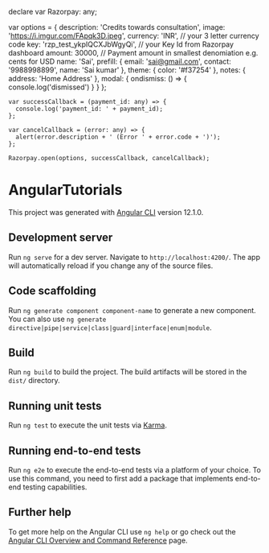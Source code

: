   <script src="https://checkout.razorpay.com/v1/checkout.js"></script>

declare var Razorpay: any;

var options = {
      description: 'Credits towards consultation',
      image: 'https://i.imgur.com/FApqk3D.jpeg',
      currency: 'INR', // your 3 letter currency code
      key: 'rzp_test_ykpIQCXJbWgyQi', // your Key Id from Razorpay dashboard
      amount: 30000, // Payment amount in smallest denomiation e.g. cents for USD
      name: 'Sai',
      prefill: {
        email: 'sai@gmail.com',
        contact: '9988998899',
        name: 'Sai kumar'
      },
      theme: {
        color: '#f37254'
      },
      notes: {
        address: 'Home Address'
      },
      modal: {
        ondismiss:  () => {
          console.log('dismissed')
        }
      }
    };

    var successCallback = (payment_id: any) => {
      console.log('payment_id: ' + payment_id);
    };

    var cancelCallback = (error: any) => {
      alert(error.description + ' (Error ' + error.code + ')');
    };

    Razorpay.open(options, successCallback, cancelCallback);
# AngularTutorials

This project was generated with [Angular CLI](https://github.com/angular/angular-cli) version 12.1.0.

## Development server

Run `ng serve` for a dev server. Navigate to `http://localhost:4200/`. The app will automatically reload if you change any of the source files.

## Code scaffolding

Run `ng generate component component-name` to generate a new component. You can also use `ng generate directive|pipe|service|class|guard|interface|enum|module`.

## Build

Run `ng build` to build the project. The build artifacts will be stored in the `dist/` directory.

## Running unit tests

Run `ng test` to execute the unit tests via [Karma](https://karma-runner.github.io).

## Running end-to-end tests

Run `ng e2e` to execute the end-to-end tests via a platform of your choice. To use this command, you need to first add a package that implements end-to-end testing capabilities.

## Further help

To get more help on the Angular CLI use `ng help` or go check out the [Angular CLI Overview and Command Reference](https://angular.io/cli) page.
